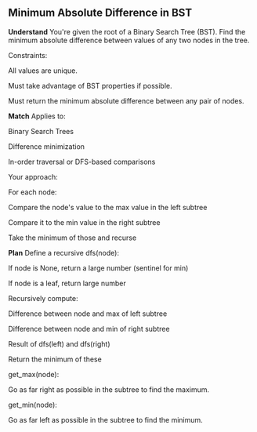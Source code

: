 ## Minimum Absolute Difference in BST
**Understand**
You're given the root of a Binary Search Tree (BST).
Find the minimum absolute difference between values of any two nodes in the tree.

Constraints:

All values are unique.

Must take advantage of BST properties if possible.

Must return the minimum absolute difference between any pair of nodes.

**Match**
Applies to:

Binary Search Trees

Difference minimization

In-order traversal or DFS-based comparisons

Your approach:

For each node:

Compare the node's value to the max value in the left subtree

Compare it to the min value in the right subtree

Take the minimum of those and recurse

**Plan**
Define a recursive dfs(node):

If node is None, return a large number (sentinel for min)

If node is a leaf, return large number

Recursively compute:

Difference between node and max of left subtree

Difference between node and min of right subtree

Result of dfs(left) and dfs(right)

Return the minimum of these

get_max(node):

Go as far right as possible in the subtree to find the maximum.

get_min(node):

Go as far left as possible in the subtree to find the minimum.

